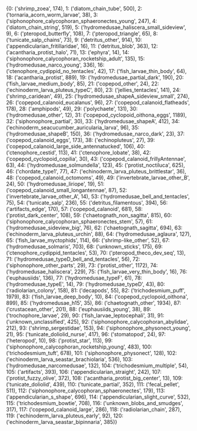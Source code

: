 {0: ('shrimp_zoea', 174), 1: ('diatom_chain_tube', 500), 2: ('tornaria_acorn_worm_larvae', 38), 3: ('siphonophore_calycophoran_sphaeronectes_young', 247), 4: ('diatom_chain_string', 519), 5: ('hydromedusae_haliscera_small_sideview', 9), 6: ('pteropod_butterfly', 108), 7: ('pteropod_triangle', 65), 8: ('tunicate_salp_chains', 73), 9: ('detritus_other', 914), 10: ('appendicularian_fritillaridae', 16), 11: ('detritus_blob', 363), 12: ('acantharia_protist_halo', 71), 13: ('ephyra', 14), 14: ('siphonophore_calycophoran_rocketship_adult', 135), 15: ('hydromedusae_narco_young', 336), 16: ('ctenophore_cydippid_no_tentacles', 42), 17: ('fish_larvae_thin_body', 64), 18: ('acantharia_protist', 889), 19: ('hydromedusae_partial_dark', 190), 20: ('fish_larvae_medium_body', 85), 21: ('copepod_other', 24), 22: ('echinoderm_larva_pluteus_typeC', 80), 23: ('jellies_tentacles', 141), 24: ('shrimp_caridean', 49), 25: ('hydromedusae_shapeA_sideview_small', 274), 26: ('copepod_calanoid_eucalanus', 96), 27: ('copepod_calanoid_flatheads', 178), 28: ('amphipods', 49), 29: ('polychaete', 131), 30: ('hydromedusae_other', 12), 31: ('copepod_cyclopoid_oithona_eggs', 1189), 32: ('siphonophore_partial', 30), 33: ('hydromedusae_shapeA', 412), 34: ('echinoderm_seacucumber_auricularia_larva', 96), 35: ('hydromedusae_shapeB', 150), 36: ('hydromedusae_narco_dark', 23), 37: ('copepod_calanoid_eggs', 173), 38: ('echinopluteus', 27), 39: ('copepod_calanoid_large_side_antennatucked', 106), 40: ('ctenophore_cestid', 113), 41: ('ctenophore_lobate', 38), 42: ('copepod_cyclopoid_copilia', 30), 43: ('copepod_calanoid_frillyAntennae', 63), 44: ('hydromedusae_solmundella', 123), 45: ('protist_noctiluca', 625), 46: ('chordate_type1', 77), 47: ('echinoderm_larva_pluteus_brittlestar', 36), 48: ('copepod_calanoid_octomoms', 49), 49: ('invertebrate_larvae_other_B', 24), 50: ('hydromedusae_liriope', 19), 51: ('copepod_calanoid_small_longantennae', 87), 52: ('invertebrate_larvae_other_A', 14), 53: ('hydromedusae_bell_and_tentacles', 75), 54: ('tunicate_salp', 236), 55: ('detritus_filamentous', 394), 56: ('artifacts_edge', 170), 57: ('copepod_calanoid', 681), 58: ('protist_dark_center', 108), 59: ('chaetognath_non_sagitta', 815), 60: ('siphonophore_calycophoran_sphaeronectes_stem', 57), 61: ('hydromedusae_sideview_big', 76), 62: ('chaetognath_sagitta', 694), 63: ('echinoderm_larva_pluteus_urchin', 88), 64: ('hydromedusae_aglaura', 127), 65: ('fish_larvae_myctophids', 114), 66: ('shrimp-like_other', 52), 67: ('hydromedusae_solmaris', 703), 68: ('unknown_sticks', 175), 69: ('ctenophore_cydippid_tentacles', 53), 70: ('pteropod_theco_dev_seq', 13), 71: ('hydromedusae_typeD_bell_and_tentacles', 56), 72: ('siphonophore_other_parts', 29), 73: ('protist_other', 1172), 74: ('hydromedusae_haliscera', 229), 75: ('fish_larvae_very_thin_body', 16), 76: ('euphausiids', 136), 77: ('hydromedusae_typeF', 61), 78: ('hydromedusae_typeE', 14), 79: ('hydromedusae_typeD', 43), 80: ('radiolarian_colony', 158), 81: ('decapods', 55), 82: ('trichodesmium_puff', 1979), 83: ('fish_larvae_deep_body', 10), 84: ('copepod_cyclopoid_oithona', 899), 85: ('hydromedusae_h15', 35), 86: ('chaetognath_other', 1934), 87: ('crustacean_other', 201), 88: ('euphausiids_young', 38), 89: ('trochophore_larvae', 29), 90: ('fish_larvae_leptocephali', 31), 91: ('unknown_unclassified', 425), 92: ('siphonophore_calycophoran_abylidae', 212), 93: ('shrimp_sergestidae', 153), 94: ('siphonophore_physonect_young', 21), 95: ('tunicate_doliolid_nurse', 417), 96: ('stomatopod', 24), 97: ('heteropod', 10), 98: ('protist_star', 113), 99: ('siphonophore_calycophoran_rocketship_young', 483), 100: ('trichodesmium_tuft', 678), 101: ('siphonophore_physonect', 128), 102: ('echinoderm_larva_seastar_brachiolaria', 536), 103: ('hydromedusae_narcomedusae', 132), 104: ('trichodesmium_multiple', 54), 105: ('artifacts', 393), 106: ('appendicularian_straight', 242), 107: ('protist_fuzzy_olive', 372), 108: ('acantharia_protist_big_center', 13), 109: ('tunicate_doliolid', 439), 110: ('tunicate_partial', 352), 111: ('fecal_pellet', 511), 112: ('siphonophore_calycophoran_sphaeronectes', 179), 113: ('appendicularian_s_shape', 696), 114: ('appendicularian_slight_curve', 532), 115: ('trichodesmium_bowtie', 708), 116: ('unknown_blobs_and_smudges', 317), 117: ('copepod_calanoid_large', 286), 118: ('radiolarian_chain', 287), 119: ('echinoderm_larva_pluteus_early', 92), 120: ('echinoderm_larva_seastar_bipinnaria', 385)}
